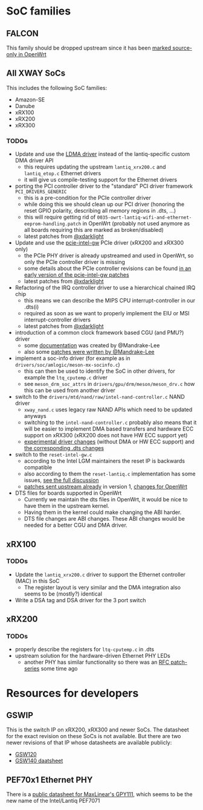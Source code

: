 # SoC families

## FALCON

This family should be dropped upstream since it has been [marked source-only in OpenWrt](https://git.openwrt.org/?p=openwrt/openwrt.git;a=commitdiff;h=c65faa62be94f3c693af0bca621d199e74b8dd1c)

## All XWAY SoCs

This includes the following SoC families:
* Amazon-SE
* Danube
* xRX100
* xRX200
* xRX300

### TODOs

* Update and use the [LDMA driver](https://github.com/torvalds/linux/tree/v5.12-rc7/drivers/dma/lgm) instead of the lantiq-specific custom DMA driver API
  * this requires updating the upstream `lantiq_xrx200.c` and `lantiq_etop.c` Ethernet drivers
  * it will give us compile-testing support for the Ethernet drivers
* porting the PCI controller driver to the "standard" PCI driver framework `PCI_DRIVERS_GENERIC`
  * this is a pre-condition for the PCIe controller driver
  * while doing this we should clean up our PCI driver (honoring the reset GPIO polarity, describing all memory regions in .dts, ...)
  * this will require getting rid of `0035-owrt-lantiq-wifi-and-ethernet-eeprom-handling.patch` in OpenWrt (probably not used anymore as all boards requiring this are marked as broken/disabled)
  * latest patches from [@xdarklight](https://github.com/xdarklight/linux/tree/lantiq-pcie-20210109)
* Update and use the [pcie-intel-gw](https://github.com/torvalds/linux/blob/v5.12-rc7/drivers/pci/controller/dwc/pcie-intel-gw.c) PCIe driver (xRX200 and xRX300 only)
  * the PCIe PHY driver is already upstreamed and used in OpenWrt, so only the PCIe controller driver is missing
  * some details about the PCIe controller revisions can be found [in an early version of the pcie-intel-gw patches](https://lkml.org/lkml/2019/8/25/296)
  * latest patches from [@xdarklight](https://github.com/xdarklight/linux/tree/lantiq-pcie-20210109)
* Refactoring of the IRQ controller driver to use a hierarchical chained IRQ chip
  * this means we can describe the MIPS CPU interrupt-controller in our .dts(i)
  * required as soon as we want to properly implement the EIU or MSI interrupt-controller drivers
  * latest patches from [@xdarklight](https://github.com/xdarklight/linux/tree/lantiq-pcie-20210109)
* introduction of a common clock framework based CGU (and PMU?) driver
  * some [documentation](https://github.com/Mandrake-Lee/Lantiq_XWAY_CGU) was created by @Mandrake-Lee
  * also some [patches were written by @Mandrake-Lee](https://github.com/Mandrake-Lee/openwrt/commit/9a79bc33df053e82b0eb4aed41191b251a83fbaa)
* implement a soc-info driver (for example as in `drivers/soc/amlogic/meson-mx-socinfo.c`)
  * this can then be used to identify the SoC in other drivers, for example the `ltq_cputemp.c` driver
  * see `meson_drm_soc_attrs` in `drivers/gpu/drm/meson/meson_drv.c` how this can be used from another driver
* switch to the `drivers/mtd/nand/raw/intel-nand-controller.c` NAND driver
  * `xway_nand.c` uses legacy raw NAND APIs which need to be updated anyways
  * switching to the `intel-nand-controller.c` probably also means that it will be easier to implement DMA based transfers and hardware ECC support on xRX300 (xRX200 does not have HW ECC support yet)
  * [experimental driver changes](https://github.com/xdarklight/linux/tree/intel-nand-controller-next-20220628) (without DMA or HW ECC support) and [the corresponding .dts changes](https://github.com/xdarklight/openwrt/commit/bb13a8a8a141cc2f3880b91920c11b0e3c0ad740)
* switch to the `reset-intel-gw.c`
  * according to the Intel LGM maintainers the reset IP is backwards compatible
  * also according to them the `reset-lantiq.c` implementation has some issues, [see the full discussion](https://lkml.org/lkml/2019/8/23/18)
  * [patches sent upstream already](https://patchwork.kernel.org/project/linux-phy/list/?series=654598) in version 1, [changes for OpenWrt](https://github.com/xdarklight/openwrt/commit/361e089814d4d3f8c7c4592886d06d6a99c7a003)
* DTS files for boards supported in OpenWrt
  * Currently we maintain the dts files in OpenWrt, it would be nice to have them in the upstream kernel.
  * Having them in the kernel could make changing the ABI harder.
  * DTS file changes are ABI changes. These ABI changes would be needed for a better CGU and DMA driver.

## xRX100

### TODOs

* Update the `lantiq_xrx200.c` driver to support the Ethernet controller (MAC) in this SoC
  * The register layout is very similar and the DMA integration also seems to be (mostly?) identical
* Write a DSA tag and DSA driver for the 3 port switch

## xRX200

### TODOs

* properly describe the registers for `ltq-cputemp.c` in .dts
* upstream solution for the hardware-driven Ethernet PHY LEDs
  * another PHY has similar functionality so there was an [RFC patch-series](https://www.spinics.net/lists/linux-leds/msg17241.html) some time ago

# Resources for developers

## GSWIP

This is the switch IP on xRX200, xRX300 and newer SoCs.
The datasheet for the exact revision on these SoCs is not available.
But there are two newer revisions of that IP whose datasheets are available publicly:
* [GSW120](https://www.maxlinear.com/document/index?id=23265&languageid=1033&type=Datasheet&partnumber=GSW120&filename=617931_GSW120_DS_Rev1.3.pdf&part=GSW120)
* [GSW140 daatsheet](https://www.maxlinear.com/document/index?id=23266&languageid=1033&type=Datasheet&partnumber=GSW140&filename=617930_GSW140_DS_Rev1.7.pdf&part=GSW140)

## PEF70x1 Ethernet PHY

There is a [public datasheet for MaxLinear's GPY111](https://www.maxlinear.com/document/index?id=23263&languageid=1033&type=Datasheet&partnumber=GPY111&filename=GPY111_PEF7071VV16_UM_HD_Rev1.4.pdf&part=GPY111), which seems to be the new name of the Intel/Lantiq PEF7071
